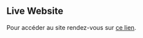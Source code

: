 ## Live Website

Pour accéder au site rendez-vous sur [ce lien](https://formation.vfourny.vercel.app/node/promesses).